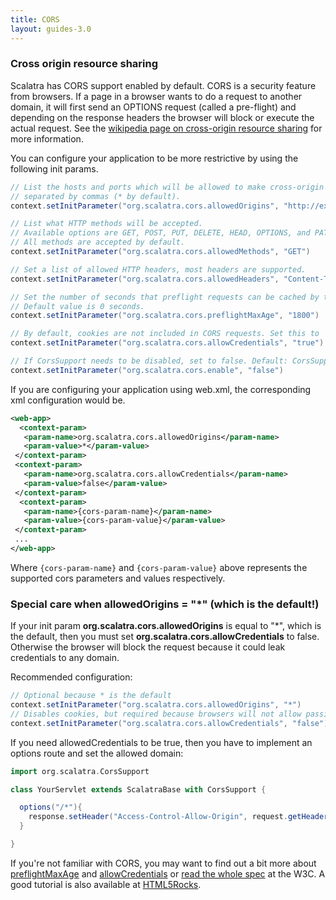 ```yaml
---
title: CORS
layout: guides-3.0
---
```


### Cross origin resource sharing

Scalatra has CORS support enabled by default. CORS is a security feature from browsers. If a page in a browser wants to 
do a request to another domain, it will first send an OPTIONS request (called a pre-flight) and depending on the response headers the browser
will block or execute the actual request. See the [wikipedia page on cross-origin resource sharing](http://en.wikipedia.org/wiki/Cross-origin_resource_sharing) 
for more information.
 
You can configure your application to be more restrictive by using the following init params.

```scala
// List the hosts and ports which will be allowed to make cross-origin requests, 
// separated by commas (* by default).
context.setInitParameter("org.scalatra.cors.allowedOrigins", "http://example.com:8080,http://foo.example.com")

// List what HTTP methods will be accepted. 
// Available options are GET, POST, PUT, DELETE, HEAD, OPTIONS, and PATCH. 
// All methods are accepted by default.
context.setInitParameter("org.scalatra.cors.allowedMethods", "GET")

// Set a list of allowed HTTP headers, most headers are supported.
context.setInitParameter("org.scalatra.cors.allowedHeaders", "Content-Type")

// Set the number of seconds that preflight requests can be cached by the client.
// Default value is 0 seconds.
context.setInitParameter("org.scalatra.cors.preflightMaxAge", "1800")

// By default, cookies are not included in CORS requests. Set this to `true` to allow cookies.
context.setInitParameter("org.scalatra.cors.allowCredentials", "true")

// If CorsSupport needs to be disabled, set to false. Default: CorsSupport is enabled.
context.setInitParameter("org.scalatra.cors.enable", "false")
```

If you are configuring your application using web.xml, the corresponding xml configuration would be.

 ```xml
<web-app>
   <context-param>
    <param-name>org.scalatra.cors.allowedOrigins</param-name>
    <param-value>*</param-value>
  </context-param>
  <context-param>
    <param-name>org.scalatra.cors.allowCredentials</param-name>
    <param-value>false</param-value>
  </context-param>
   <context-param>
    <param-name>{cors-param-name}</param-name>
    <param-value>{cors-param-value}</param-value>
  </context-param>
  ...
</web-app>
```

Where `{cors-param-name}` and `{cors-param-value}` above represents the supported cors parameters and values respectively.

### Special care when allowedOrigins = "*" (which is the default!)
If your init param **org.scalatra.cors.allowedOrigins** is equal to "*", which is the default, then you must set 
**org.scalatra.cors.allowCredentials** to false. Otherwise the browser will block the request because
it could leak credentials to any domain. 

Recommended configuration:

```scala
// Optional because * is the default
context.setInitParameter("org.scalatra.cors.allowedOrigins", "*")
// Disables cookies, but required because browsers will not allow passing credentials to wildcard domains  
context.setInitParameter("org.scalatra.cors.allowCredentials", "false")
```

If you need allowedCredentials to be true, then you have to implement an options route and set the allowed domain:

```scala
import org.scalatra.CorsSupport

class YourServlet extends ScalatraBase with CorsSupport {

  options("/*"){
    response.setHeader("Access-Control-Allow-Origin", request.getHeader("Origin"))
  }

}
```


If you're not familiar with CORS, you may want to find out a bit more about
[preflightMaxAge][preflight] and [allowCredentials][allowCredentials] or
[read the whole spec][corsSpec] at the W3C. A good tutorial is also available
at [HTML5Rocks][html5rocks].

[preflight]: http://www.w3.org/TR/cors/#resource-preflight-requests
[allowCredentials]: http://www.w3.org/TR/cors/#supports-credentials
[corsSpec]: http://www.w3.org/TR/cors
[html5rocks]: http://www.html5rocks.com/en/tutorials/cors/
